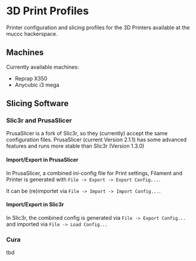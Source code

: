 # 3D Print Profiles

Printer configuration and slicing profiles for the 3D Printers available at the muccc hackerspace.

## Machines

Currently available machines:

* Reprap X350
* Anycubic i3 mega 

## Slicing Software

### Slic3r and PrusaSlicer

PrusaSlicer is a fork of Slic3r, so they (currently) accept the same configuration files. PrusaSlicer (current Version 2.1.1) has some advanced features and runs more stable than Slic3r (Version 1.3.0)


#### Import/Export in PrusaSlicer
In PrusaSlicer, a combined ini-config file for Print settings, Filament and Printer is generated with ```File -> Export -> Export Config...```.

It can be (re)importet via ```File -> Import -> Import Config...```.

#### Import/Export in Slic3r

In Slic3r, the combined config is generated via ```File -> Export Config...``` and imported via ```File -> Load Config...```


### Cura

tbd

